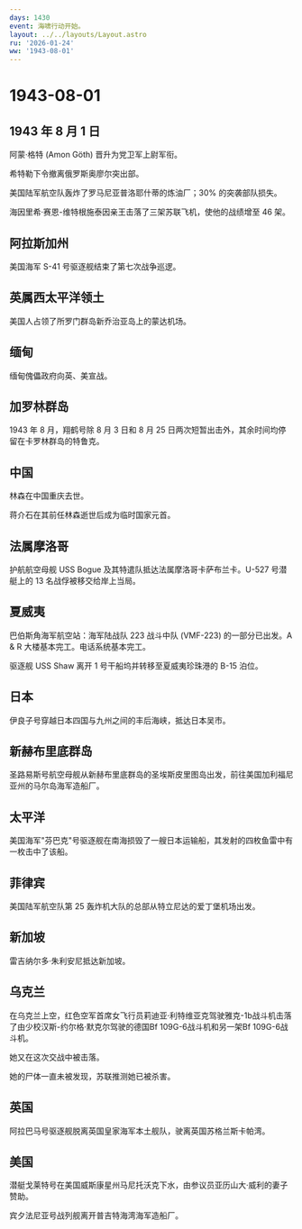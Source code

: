```yaml
---
days: 1430
event: 海啸行动开始。
layout: ../../layouts/Layout.astro
ru: '2026-01-24'
ww: '1943-08-01'
---
```


# 1943-08-01

## 1943 年 8 月 1 日

阿蒙·格特 (Amon Göth) 晋升为党卫军上尉军衔。

希特勒下令撤离俄罗斯奥廖尔突出部。

美国陆军航空队轰炸了罗马尼亚普洛耶什蒂的炼油厂；30% 的突袭部队损失。

海因里希·赛恩-维特根施泰因亲王击落了三架苏联飞机，使他的战绩增至 46 架。

## 阿拉斯加州

美国海军 S-41 号驱逐舰结束了第七次战争巡逻。

## 英属西太平洋领土

美国人占领了所罗门群岛新乔治亚岛上的蒙达机场。

## 缅甸

缅甸傀儡政府向英、美宣战。

## 加罗林群岛

1943 年 8 月，翔鹤号除 8 月 3 日和 8 月 25
日两次短暂出击外，其余时间均停留在卡罗林群岛的特鲁克。

## 中国

林森在中国重庆去世。

蒋介石在其前任林森逝世后成为临时国家元首。

## 法属摩洛哥

护航航空母舰 USS Bogue 及其特遣队抵达法属摩洛哥卡萨布兰卡。U-527
号潜艇上的 13 名战俘被移交给岸上当局。

## 夏威夷

巴伯斯角海军航空站：海军陆战队 223 战斗中队 (VMF-223) 的一部分已出发。A
& R 大楼基本完工。电话系统基本完工。

驱逐舰 USS Shaw 离开 1 号干船坞并转移至夏威夷珍珠港的 B-15 泊位。

## 日本

伊良子号穿越日本四国与九州之间的丰后海峡，抵达日本吴市。

## 新赫布里底群岛

圣路易斯号航空母舰从新赫布里底群岛的圣埃斯皮里图岛出发，前往美国加利福尼亚州的马尔岛海军造船厂。

## 太平洋

美国海军"芬巴克"号驱逐舰在南海损毁了一艘日本运输船，其发射的四枚鱼雷中有一枚击中了该船。

## 菲律宾

美国陆军航空队第 25 轰炸机大队的总部从特立尼达的爱丁堡机场出发。

## 新加坡

雷吉纳尔多·朱利安尼抵达新加坡。

## 乌克兰

在乌克兰上空，红色空军首席女飞行员莉迪亚·利特维亚克驾驶雅克-1b战斗机击落了由少校汉斯-约尔格·默克尔驾驶的德国Bf
109G-6战斗机和另一架Bf 109G-6战斗机。

她又在这次交战中被击落。

她的尸体一直未被发现，苏联推测她已被杀害。

## 英国

阿拉巴马号驱逐舰脱离英国皇家海军本土舰队，驶离英国苏格兰斯卡帕湾。

## 美国

潜艇戈莱特号在美国威斯康星州马尼托沃克下水，由参议员亚历山大·威利的妻子赞助。

宾夕法尼亚号战列舰离开普吉特海湾海军造船厂。